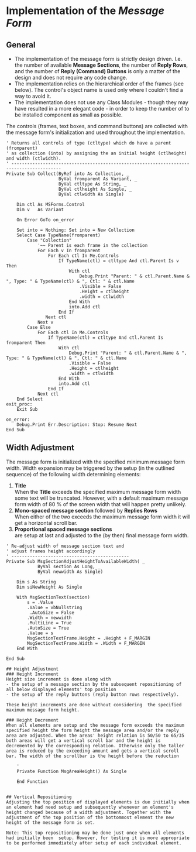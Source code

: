 # Implementation of the _Message Form_
## General
- The implementation of the message form is strictly design driven. I.e. the number of available **Message Sections**, the number of **Reply Rows**, and the number of **Reply (Command) Buttons** is only a matter of the design and does not require any code change.
- The implementation relies on the hierarchical order of the frames (see below). The control's object name is used only where I couldn't find a way to avoid it.
- The implementation does not use any Class Modules - though they may have resulted in a more elegant code - in order to keep the number of to be installed component as small as possible.

The controls (frames, text boxes, and command buttons) are collected with the message form's initialization and used throughout the implementation.

```vbscript
' Returns all controls of type (ctltype) which do have a parent (fromparent)
' as collection (into) by assigning the an initial height (ctlheight) and width (ctlwidth).
' -----------------------------------------------------------------------------------------
Private Sub Collect(ByRef into As Collection, _
                    ByVal fromparent As Variant, _
                    ByVal ctltype As String, _
                    ByVal ctlheight As Single, _
                    ByVal ctlwidth As Single)

    Dim ctl As MSForms.Control
    Dim v   As Variant
     
    On Error GoTo on_error
    
    Set into = Nothing: Set into = New Collection
    Select Case TypeName(fromparent)
        Case "Collection"
            '~~ Parent is each frame in the collection
            For Each v In fromparent
                For Each ctl In Me.Controls
                    If TypeName(ctl) = ctltype And ctl.Parent Is v Then
                        With ctl
                            Debug.Print "Parent: " & ctl.Parent.Name & ", Type: " & TypeName(ctl) & ", Ctl: " & ctl.Name
                            .Visible = False
                            .Height = ctlheight
                            .width = ctlwidth
                        End With
                        into.Add ctl
                    End If
               Next ctl
            Next v
        Case Else
            For Each ctl In Me.Controls
                If TypeName(ctl) = ctltype And ctl.Parent Is fromparent Then
                    With ctl
                        Debug.Print "Parent: " & ctl.Parent.Name & ", Type: " & TypeName(ctl) & ", Ctl: " & ctl.Name
                        .Visible = False
                        .Height = ctlheight
                        .width = ctlwidth
                    End With
                    into.Add ctl
                End If
            Next ctl
    End Select
exit_proc:
    Exit Sub
    
on_error:
    Debug.Print Err.Description: Stop: Resume Next
End Sub
```
## Width Adjustment
The message form is initialized with the specified minimum message form width. Width expansion may be  triggered by the setup (in the outlined sequence) of the following width determining elements:
  1. **Title**  
When the **Title** exceeds the specified  maximum message form width some text will be truncated. However, with a default maximum message form width of 80 % of the screen width that will happen pretty unlikely.
  2. **Mono-spaced message section** followed by **Replies Rows**  
When either of the two exceeds the maximum message form width it will get a horizontal scroll bar.
  3. **Proportional spaced message sections**  
are setup at last and adjusted to the (by then) final message form width.

```vbscript
' Re-adjust width of message section text and
' adjust frames height accordingly
' ---------------------------------------------
Private Sub MsgSectionAdjustHeightToAvailableWidth( _
            ByVal section As Long, _
            ByVal newwidth As Single)

    Dim s As String
    Dim siNewHeight As Single
     
    With MsgSectionText(section)
        s = .Value
        .Value = vbNullstring
         .AutoSize = False
        .Width = newwidth
        .MultiLine = True
        .AutoSize = True
        .Value = s
        MsgSectionTextFrame.Height = .Height + F_MARGIN
        MsgSectionTextFrame.Width = .Width + F_MARGIN
    End With
    
End Sub

## Height Adjustment
### Height Increment
Height size increment is done along with
- the setup of a message section by the subsequent repositioning of all below displayed elements' top position
- the setup of the reply buttons (reply button rows respectively).

These height increments are done without considering  the specified maximum message form height.

### Height Decrement
When all elements are setup and the message form exceeds the maximum specified height the form height the message area and/or the reply area are adjusted. When the areas' height relation is 50/50 to 65/35 both areas will get a vertical scroll bar and the height is decremented by the corresponding relation. Otherwise only the taller area is reduced by the exceeding amount and gets a vertical scroll bar. The width of the scrollbar is the height before the reduction 

    '   
    Private Function MsgAreaHeight() As Single
    
    End Function


## Vertical Repositioning
Adjusting the top position of displayed elements is due initially when an element had need setup and subsequently whenever an element's height changed because of a width adjustment. Together with the adjustment of the top position of the bottommost element the new height of the message form is set.

Note: This top repositioning may be done just once when all elements had initially been  setup. However, for testing it is more appropriate to be performed immediately after setup of each individual element.


